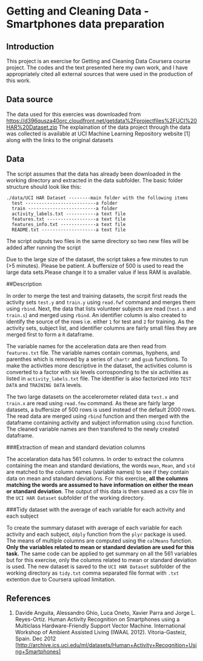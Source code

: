 Getting and Cleaning Data - Smartphones data preparation
=========

## Introduction

This project is an exercise for Getting and Cleaning Data Coursera course project. The codes and the text presented here my own work, and I have appropriately cited all external sources that were used in the production of this work.

## Data source
The data used for this exercies was downloaded from https://d396qusza40orc.cloudfront.net/getdata%2Fprojectfiles%2FUCI%20HAR%20Dataset.zip
The explaination of the data project through the data was collected is available at UCI Machine Learning Repository website [1] along with the links to the original datasets

## Data
The script assumes that the data has already been downloaded in the working directory and extracted in the data subfolder. The basic folder structure should look like this:
```{}
./data/UCI HAR Dataset --------main folder with the following items
  test --------------------------a folder
  train -------------------------a folder
  activity_labels.txt -----------a text file
  features.txt ------------------a text file
  features_info.txt -------------a text file
  README.txt --------------------a text file
```
The script outputs two files in the same directory so two new files will be added after running the script

Due to the large size of the dataset, the script takes a few minutes to run (>5 minutes). Please be patient. A buffersize of 500 is used to read the large data sets.Please change it to a smaller value if less RAM is available.

##Description

In order to merge the test and training datasets, the scrpit first reads the activity sets ```test.y``` and ```train.y``` using ```read.fwf``` command and merges them using ```rbind```. Next, the data that lists volunteer subjects are read (```test.s``` and ```train.s```) and merged using ```rbind```. An identifier column is also created to identify the source of the rows i.e. either ```1``` for test and ```2``` for training. As the activity sets, subject list, and identifier columns are fairly small files they are merged first to form a ```R``` dataframe.

The variable names for the acceleration data are then read from ```features.txt``` file. The variable names contain commas, hyphens, and parenthes which is removed by a series of ```chartr``` and ```gsub``` functions. To make the activities more descriptive in the dataset, the activities column is converted to a factor with six levels corrosponding to the six activities as listed in ```activity_labels.txt``` file. The identifier is also factorized into ```TEST DATA``` and ```TRAINING DATA``` levels.

The two large datasets on the accelerometer related data ```test.x``` and ```train.x``` are read using ```read.few``` command. As these are fairly large datasets, a buffersize of 500 rows is used instead of the default 2000 rows. The read data are merged using ```rbind``` function and then merged with the dataframe containing activity and subject information using ```cbind``` function. The cleaned variable names are then transfered to the newly created dataframe.

###Extraction of mean and standard deviation columns

The accelaration data has 561 columns. In order to extract the columns containing the mean and standard deviations, the words ```mean```, ```Mean```, and ```std``` are matched to the column names (variable names) to see if they contain data on mean and standard deviations. For this exercise, **all the columns matching the words are assumed to have information on either the mean or standard deviation**. The output of this data is then saved as a csv file in the ```UCI HAR Dataset``` subfolder of the working directory.

###Tidy dataset with the average of each variable for each activity and each subject

To create the summary dataset with average of each variable for each activity and each subject, ```ddply``` function from the ```plyr``` package is used. The means of multiple columns are computed using the ```colMeans``` function. **Only the variables related to mean or standard deviation are used for this task.** The same code can be applied to get summary on all the 561 variables but for this exercise, only the columns related to mean or standard deviation is used. The new dataset is saved to the ```UCI HAR Dataset``` subfolder of the working directory as ```tidy.txt``` comma separated file format with ```.txt``` extention due to Coursera upload limitation.

## References

1. Davide Anguita, Alessandro Ghio, Luca Oneto, Xavier Parra and Jorge L. Reyes-Ortiz. Human Activity Recognition on Smartphones using a Multiclass Hardware-Friendly Support Vector Machine. International Workshop of Ambient Assisted Living (IWAAL 2012). Vitoria-Gasteiz, Spain. Dec 2012 [http://archive.ics.uci.edu/ml/datasets/Human+Activity+Recognition+Using+Smartphones]